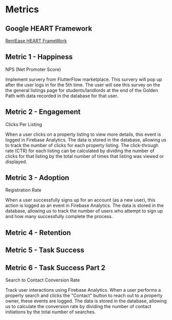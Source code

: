 # Metrics

## Google HEART Framework
[RentEase HEART FrameWork](https://docs.google.com/presentation/d/1lZQ8L8J6KBpiQgjMlItVQNbLG9vUb1vhW1mT_8wzphU/edit?usp=sharing)

## Metric 1 - Happiness 
NPS (Net Promoter Score)

Implement survery from FlutterFlow marketplace. This survery will pop up after the user logs in for the 5th time. The user will see this survey on the the general listings page for students/landlords at the end of the Golden Path with data recorded in the database for that user.

## Metric 2 - Engagement
Clicks Per Listing

When a user clicks on a property listing to view more details, this event is logged in Firebase Analytics. The data is stored in the database, allowing us to track the number of clicks for each property listing. The click-through rate (CTR) for each listing can be calculated by dividing the number of clicks for that listing by the total number of times that listing was viewed or displayed.

## Metric 3 - Adoption
Registration Rate

When a user successfully signs up for an account (as a new user), this action is logged as an event in Firebase Analytics. The data is stored in the database, allowing us to track the number of users who attempt to sign up and how many successfully complete the process.

## Metric 4 - Retention



## Metric 5 - Task Success


## Metric 6 - Task Success Part 2
Search to Contact Conversion Rate

Track user interactions using Firebase Analytics. When a user performs a property search and clicks the "Contact" button to reach out to a property owner, these events are logged. The data is stored in the database, allowing us to calculate the conversion rate by dividing the number of contact initiations by the total number of searches.




